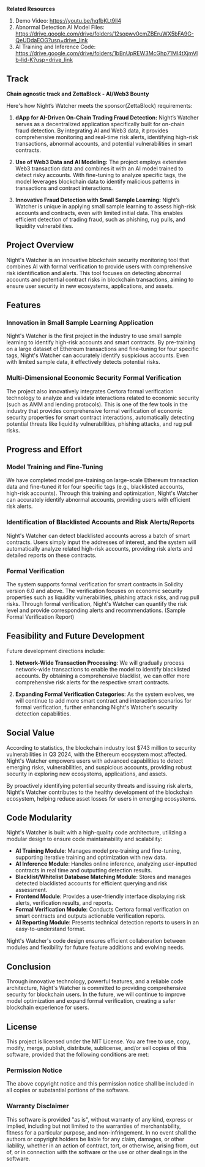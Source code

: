 **Related Resources**

1. Demo Video: https://youtu.be/hqfbKLt9ll4
2. Abnormal Detection AI Model Files: https://drive.google.com/drive/folders/12sopwv0cmZBEruWX5bFA9G-QeUDdaEOG?usp=drive_link
3. AI Training and Inference Code: https://drive.google.com/drive/folders/1bBnUpREW3McGhp71Ml4tXjmVlb-lid-K?usp=drive_link

## Track

**Chain agnostic track and ZettaBlock - AI/Web3 Bounty**

Here's how Night’s Watcher meets the sponsor(ZettaBlock) requirements:


1. **dApp for AI-Driven On-Chain Trading Fraud Detection:** Night’s Watcher serves as a decentralized application specifically built for on-chain fraud detection. By integrating AI and Web3 data, it provides comprehensive monitoring and real-time risk alerts, identifying high-risk transactions, abnormal accounts, and potential vulnerabilities in smart contracts.

2. **Use of Web3 Data and AI Modeling:** The project employs extensive Web3 transaction data and combines it with an AI model trained to detect risky accounts. With fine-tuning to analyze specific tags, the model leverages blockchain data to identify malicious patterns in transactions and contract interactions.

3. **Innovative Fraud Detection with Small Sample Learning:** Night’s Watcher is unique in applying small sample learning to assess high-risk accounts and contracts, even with limited initial data. This enables efficient detection of trading fraud, such as phishing, rug pulls, and liquidity vulnerabilities.

## Project Overview
Night's Watcher is an innovative blockchain security monitoring tool that combines AI with formal verification to provide users with comprehensive risk identification and alerts. This tool focuses on detecting abnormal accounts and potential contract risks in blockchain transactions, aiming to ensure user security in new ecosystems, applications, and assets.

## Features

### Innovation in Small Sample Learning Application  
Night's Watcher is the first project in the industry to use small sample learning to identify high-risk accounts and smart contracts. By pre-training on a large dataset of Ethereum transactions and fine-tuning for four specific tags, Night's Watcher can accurately identify suspicious accounts. Even with limited sample data, it effectively detects potential risks.

### Multi-Dimensional Economic Security Formal Verification 
The project also innovatively integrates Certora formal verification technology to analyze and validate interactions related to economic security (such as AMM and lending protocols). This is one of the few tools in the industry that provides comprehensive formal verification of economic security properties for smart contract interactions, automatically detecting potential threats like liquidity vulnerabilities, phishing attacks, and rug pull risks.

## Progress and Effort

### Model Training and Fine-Tuning
We have completed model pre-training on large-scale Ethereum transaction data and fine-tuned it for four specific tags (e.g., blacklisted accounts, high-risk accounts). Through this training and optimization, Night's Watcher can accurately identify abnormal accounts, providing users with efficient risk alerts.

### Identification of Blacklisted Accounts and Risk Alerts/Reports
Night's Watcher can detect blacklisted accounts across a batch of smart contracts. Users simply input the addresses of interest, and the system will automatically analyze related high-risk accounts, providing risk alerts and detailed reports on these contracts.

### Formal Verification
The system supports formal verification for smart contracts in Solidity version 6.0 and above. The verification focuses on economic security properties such as liquidity vulnerabilities, phishing attack risks, and rug pull risks. Through formal verification, Night's Watcher can quantify the risk level and provide corresponding alerts and recommendations. (Sample Formal Verification Report)

## Feasibility and Future Development
Future development directions include:

1. **Network-Wide Transaction Processing**: We will gradually process network-wide transactions to enable the model to identify blacklisted accounts. By obtaining a comprehensive blacklist, we can offer more comprehensive risk alerts for the respective smart contracts.
   
2. **Expanding Formal Verification Categories**: As the system evolves, we will continue to add more smart contract and interaction scenarios for formal verification, further enhancing Night's Watcher’s security detection capabilities.

## Social Value
According to statistics, the blockchain industry lost $743 million to security vulnerabilities in Q3 2024, with the Ethereum ecosystem most affected. Night's Watcher empowers users with advanced capabilities to detect emerging risks, vulnerabilities, and suspicious accounts, providing robust security in exploring new ecosystems, applications, and assets.

By proactively identifying potential security threats and issuing risk alerts, Night's Watcher contributes to the healthy development of the blockchain ecosystem, helping reduce asset losses for users in emerging ecosystems.

## Code Modularity
Night's Watcher is built with a high-quality code architecture, utilizing a modular design to ensure code maintainability and scalability:

- **AI Training Module**: Manages model pre-training and fine-tuning, supporting iterative training and optimization with new data.
- **AI Inference Module**: Handles online inference, analyzing user-inputted contracts in real time and outputting detection results.
- **Blacklist/Whitelist Database Matching Module**: Stores and manages detected blacklisted accounts for efficient querying and risk assessment.
- **Frontend Module**: Provides a user-friendly interface displaying risk alerts, verification results, and reports.
- **Formal Verification Module**: Conducts Certora formal verification on smart contracts and outputs actionable verification reports.
- **AI Reporting Module**: Presents technical detection reports to users in an easy-to-understand format.

Night's Watcher's code design ensures efficient collaboration between modules and flexibility for future feature additions and evolving needs.

## Conclusion
Through innovative technology, powerful features, and a reliable code architecture, Night's Watcher is committed to providing comprehensive security for blockchain users. In the future, we will continue to improve model optimization and expand formal verification, creating a safer blockchain experience for users.

## License
This project is licensed under the MIT License. You are free to use, copy, modify, merge, publish, distribute, sublicense, and/or sell copies of this software, provided that the following conditions are met:

### Permission Notice
The above copyright notice and this permission notice shall be included in all copies or substantial portions of the software.

### Warranty Disclaimer
This software is provided "as is", without warranty of any kind, express or implied, including but not limited to the warranties of merchantability, fitness for a particular purpose, and non-infringement. In no event shall the authors or copyright holders be liable for any claim, damages, or other liability, whether in an action of contract, tort, or otherwise, arising from, out of, or in connection with the software or the use or other dealings in the software.

